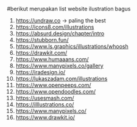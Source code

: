 #berikut merupakan list website ilustration bagus

1. https://undraw.co -> paling the best
2. https://icons8.com/illustrations
3. https://absurd.design/chapter/intro
4. https://stubborn.fun/
5. https://www.ls.graphics/illustrations/whoosh
6. https://drawkit.com/
7. https://www.humaaans.com/
8. https://www.manypixels.co/gallery
9. https://iradesign.io/
10. https://lukaszadam.com/illustrations
11. https://www.openpeeps.com/
12. https://www.opendoodles.com/
13. https://usesmash.com/
14. https://illlustrations.co/
15. https://www.manypixels.co/
16. https://www.drawkit.io/
